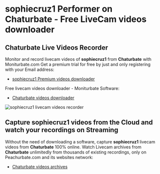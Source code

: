 # sophiecruz1 Performer on Chaturbate - Free LiveCam videos downloader

## Chaturbate Live Videos Recorder

Monitor and record livecam videos of **sophiecruz1** from **Chaturbate** with Moniturbate.com
Get a premium trial for free by just and only registering with your Email address:
* [sophiecruz1 Premium videos downloader](https://moniturbate.com/request-demo-licence-key.html)

Free livecam videos downloader - Moniturbate Software:
* [Chaturbate videos downloader](https://moniturbate.com/moniturbate-download-software.html)

![sophiecruz1 livecam videos recorder](https://peachurnet.com/templates/moniturbate-software.png)


## Capture sophiecruz1 videos from the Cloud and watch your recordings on Streaming

Without the need of downloading a software, capture **sophiecruz1** livecam videos from **Chaturbate** 100% online.
Watch Livecam archives from **Chaturbate** unlimitedly from thousands of existing recordings, only on Peachurbate.com and its websites network:
* [Chaturbate videos archives](https://peachurnet.com/)